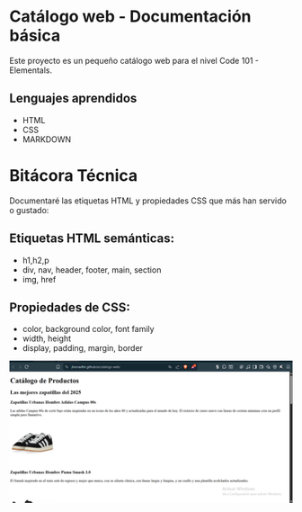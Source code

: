 # Catálogo web - Documentación básica
Este proyecto es un pequeño catálogo web para el nivel Code 101 - Elementals.
## Lenguajes aprendidos 
- HTML
- CSS
- MARKDOWN

# Bitácora Técnica
Documentaré las etiquetas HTML y propiedades CSS que más han servido o gustado:

## Etiquetas HTML semánticas:
- h1,h2,p
- div, nav, header, footer, main, section
- img, href

## Propiedades de CSS:
- color, background color, font family
- width, height
- display, padding, margin, border

![captura de pantalla del sitio](image.png)

